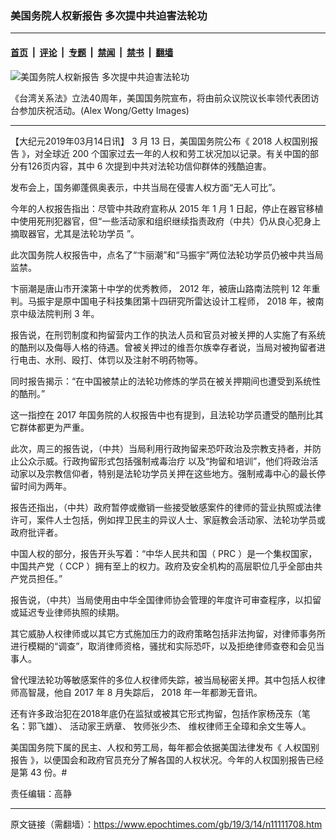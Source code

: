 ### 美国务院人权新报告 多次提中共迫害法轮功

---

#### [首页](../../../..?n11111708) &nbsp;|&nbsp; [评论](../../../../../epoch-comment?n11111708) &nbsp;|&nbsp; [专题](../../../../../epoch-special?n11111708) &nbsp;|&nbsp; [禁闻](../../../../../epoch-news?n11111708) &nbsp;|&nbsp; [禁书](../../../../../books?n11111708) &nbsp;|&nbsp; [翻墙](https://github.com/gfw-breaker/nogfw/blob/master/README.md?n11111708)


<div><img alt="美国务院人权新报告 多次提中共迫害法轮功" class="attachment-djy_600_400 size-djy_600_400 wp-post-image" src="https://i.epochtimes.com/assets/uploads/2019/03/GettyImages-1135555460-600x400-1.jpg"/>
<div class="caption">
 <p>
  《台湾关系法》立法40周年，美国国务院宣布，将由前众议院议长率领代表团访台参加庆祝活动。(Alex Wong/Getty Images)
 </p>
</div></div><hr/><div class="post_content" id="artbody" itemprop="articleBody">
 <!-- article content begin -->
 <p>
  【大纪元2019年03月14日讯】
  <span class="s1">
   3
  </span>
  <span class="s2">
   月
  </span>
  <span class="s1">
   13
  </span>
  <span class="s2">
   日，美国国务院公布《
  </span>
  <span class="s1">
   2018
  </span>
  <span class="s2">
   <ok href="https://www.epochtimes.com/gb/tag/%E4%BA%BA%E6%9D%83%E5%9B%BD%E5%88%AB%E6%8A%A5%E5%91%8A.html">
    人权国别报告
   </ok>
   》，对全球近
  </span>
  <span class="s1">
   200
  </span>
  <span class="s2">
   个国家过去一年的人权和劳工状况加以记录。有关中国的部分有126页内容，其中
  </span>
  <span class="s1">
   6
  </span>
  <span class="s2">
   次提到中共对法轮功信仰群体的残酷迫害。
  </span>
 </p>
 <p class="p1">
  <span class="s2">
   发布会上，国务卿蓬佩奥表示，中共当局在侵害人权方面“无人可比”。
  </span>
 </p>
 <p class="p1">
  <span class="s2">
   今年的人权报告指出：尽管中共政府宣称从
  </span>
  <span class="s1">
   2015
  </span>
  <span class="s2">
   年
  </span>
  <span class="s1">
   1
  </span>
  <span class="s2">
   月
  </span>
  <span class="s1">
   1
  </span>
  <span class="s2">
   日起，停止在器官移植中使用死刑犯器官，但“一些活动家和组织继续指责政府（中共）仍从良心犯身上摘取器官，尤其是法轮功学员
  </span>
  <span class="s1">
  </span>
  <span class="s2">
   ”。
  </span>
 </p>
 <p class="p1">
  <span class="s2">
   此次国务院人权报告中，点名了“卞丽潮”和“马振宇”两位法轮功学员仍被中共当局监禁。
  </span>
 </p>
 <p class="p1">
  <span class="s2">
   卞丽潮是唐山市开滦第十中学的优秀教师，
  </span>
  <span class="s1">
   2012
  </span>
  <span class="s2">
   年，被唐山路南法院判
  </span>
  <span class="s1">
   12
  </span>
  <span class="s2">
   年重判。马振宇是原中国电子科技集团第十四研究所雷达设计工程师，
  </span>
  <span class="s1">
   2018
  </span>
  <span class="s2">
   年，被南京中级法院判刑
  </span>
  <span class="s1">
   3
  </span>
  <span class="s2">
   年。
  </span>
 </p>
 <p class="p1">
  <span class="s2">
   报告说，在刑罚制度和拘留营内工作的执法人员和官员对被关押的人实施了有系统的酷刑以及侮辱人格的待遇。曾被关押过的维吾尔族幸存者说，当局对被拘留者进行电击、水刑、殴打、体罚以及注射不明药物等。
  </span>
 </p>
 <p class="p1">
  <span class="s2">
   同时报告揭示：“在中国被禁止的法轮功修炼的学员在被关押期间也遭受到系统性的酷刑。”
  </span>
 </p>
 <p class="p1">
  <span class="s2">
   这一指控在
  </span>
  <span class="s1">
   2017
  </span>
  <span class="s2">
   年国务院的人权报告中也有提到，且法轮功学员遭受的酷刑比其它群体都更为严重。
  </span>
 </p>
 <p class="p1">
  <span class="s2">
   此次，周三的报告说，（中共）当局利用行政拘留来恐吓政治及宗教支持者，并防止公众示威。行政拘留形式包括强制戒毒治疗
  </span>
  <span class="s2">
   以及“拘留和培训”，他们将政治活动家以及宗教信仰者，特别是法轮功学员关押在这些地方。强制戒毒中心的最长停留时间为两年。
  </span>
 </p>
 <p class="p1">
  <span class="s2">
   报告还指出，（中共）政府暂停或撤销一些接受敏感案件的律师的营业执照或法律许可，案件人士包括，例如捍卫民主的异议人士、家庭教会活动家、法轮功学员或政府批评者。
  </span>
 </p>
 <p class="p1">
  <span class="s2">
   中国人权的部分，报告开头写着：“中华人民共和国（
  </span>
  <span class="s1">
   PRC
  </span>
  <span class="s2">
   ）是一个集权国家，中国共产党（
  </span>
  <span class="s1">
   CCP
  </span>
  <span class="s2">
   ）拥有至上的权力。政府及安全机构的高层职位几乎全部由共产党员担任。”
  </span>
 </p>
 <p class="p1">
  <span class="s2">
   报告说，（中共）当局使用由中华全国律师协会管理的年度许可审查程序，以扣留或延迟专业律师执照的续期。
  </span>
 </p>
 <p class="p1">
  <span class="s2">
   其它威胁人权律师或以其它方式施加压力的政府策略包括非法拘留，对律师事务所进行模糊的“调查”，取消律师资格，骚扰和实际恐吓，以及拒绝律师查卷和会见当事人。
  </span>
 </p>
 <p class="p1">
  <span class="s2">
   曾代理法轮功等敏感案件的多位人权律师失踪，被当局秘密关押。其中包括人权律师高智晟，他自
  </span>
  <span class="s1">
   2017
  </span>
  <span class="s2">
   年
  </span>
  <span class="s1">
   8
  </span>
  <span class="s2">
   月失踪后，
  </span>
  <span class="s1">
   2018
  </span>
  <span class="s2">
   年一年都渺无音讯。
  </span>
 </p>
 <p class="p1">
  <span class="s2">
   还有许多政治犯在2018年底仍在监狱或被其它形式拘留，包括作家杨茂东（笔名：郭飞雄）、
  </span>
  <span class="s2">
   活动家王炳章、
  </span>
  <span class="s2">
   牧师张少杰、
  </span>
  <span class="s2">
   维权律师王全璋和余文生等人。
  </span>
 </p>
 <p class="p1">
  <span class="s2">
   美国国务院下属的民主、人权和劳工局，每年都会依据美国法律发布《
   <ok href="https://www.epochtimes.com/gb/tag/%E4%BA%BA%E6%9D%83%E5%9B%BD%E5%88%AB%E6%8A%A5%E5%91%8A.html">
    人权国别报告
   </ok>
   》，以便国会和政府官员充分了解各国的人权状况。今年的人权国别报告已经是第
  </span>
  <span class="s1">
   43
  </span>
  <span class="s2">
   份。#
  </span>
 </p>
 <p class="p5">
  责任编辑：高静
 </p>
 <!-- article content end -->
 <div id="below_article_ad">
 </div>
</div>


---

原文链接（需翻墙）：https://www.epochtimes.com/gb/19/3/14/n11111708.htm